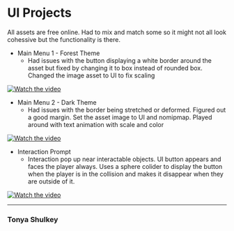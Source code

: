 # UI Projects

All assets are free online. Had to mix and match some so it might not all look cohessive but the functionality is there.

- Main Menu 1 - Forest Theme
  - Had issues with the button displaying a white border around the asset but fixed by changing it to box instead of rounded box. Changed the image asset to UI to fix scaling

[![Watch the video](https://img.youtube.com/vi/UsTqrHb55XE/0.jpg)](https://www.youtube.com/watch?v=UsTqrHb55XE)
 
- Main Menu 2 - Dark Theme
  - Had issues with the border being stretched or deformed. Figured out a good margin. Set the asset image to UI and nomipmap. Played around with text animation with scale and color
    
[![Watch the video](https://img.youtube.com/vi/L8EteEAc6JA/0.jpg)](https://www.youtube.com/watch?v=L8EteEAc6JA)
 
- Interaction Prompt
  - Interaction pop up near interactable objects. UI button appears and faces the player always. Uses a sphere colider to display the button when the player is in the collision and makes it disappear when they are outside of it.

[![Watch the video](https://img.youtube.com/vi/NpfF7qOesGQ/0.jpg)](https://www.youtube.com/watch?v=NpfF7qOesGQ)
    
  
---

### Tonya Shulkey
